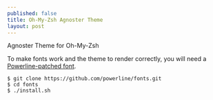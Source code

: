 ```yaml
---
published: false
title: Oh-My-Zsh Agnoster Theme
layout: post
---
```

Agnoster Theme for Oh-My-Zsh

To make fonts work and the theme to render correctly, you will need a [Powerline-patched font](https://github.com/Lokaltog/powerline-fonts).

	$ git clone https://github.com/powerline/fonts.git
	$ cd fonts
    $ ./install.sh




